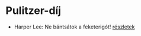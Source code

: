 # Pulitzer-díj

- Harper Lee: Ne bántsátok a feketerigót! [részletek](_details/%7Bopf.creator%7D.md#id_987)